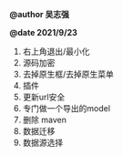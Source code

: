 **@author 吴志强**

**@date 2021/9/23**

1. 右上角退出/最小化
2. 源码加密
3. 去掉原生框/去掉原生菜单
4. 插件
5. 更新url安全
6. 专门做一个导出的model
7. 删除 maven
8. 数据迁移
9. 数据源选择
